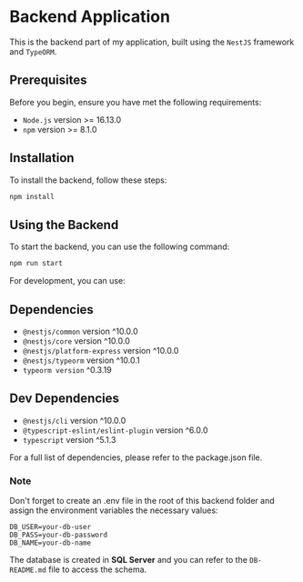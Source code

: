 # Backend Application

This is the backend part of my application, built using the `NestJS` framework and `TypeORM`.

## Prerequisites

Before you begin, ensure you have met the following requirements:
- `Node.js` version >= 16.13.0
- `npm` version >= 8.1.0

## Installation

To install the backend, follow these steps:

```bash
npm install
```

## Using the Backend

To start the backend, you can use the following command:

```bash
npm run start
```

For development, you can use:

## Dependencies

* `@nestjs/common` version ^10.0.0
* `@nestjs/core` version ^10.0.0
* `@nestjs/platform-express` version ^10.0.0
* `@nestjs/typeorm` version ^10.0.1
* `typeorm version` ^0.3.19

## Dev Dependencies

* `@nestjs/cli` version ^10.0.0
* `@typescript-eslint/eslint-plugin` version ^6.0.0
* `typescript` version ^5.1.3

For a full list of dependencies, please refer to the package.json file.

### Note

Don't forget to create an .env file in the root of this backend folder and assign the environment variables the necessary values:

```
DB_USER=your-db-user
DB_PASS=your-db-password
DB_NAME=your-db-name
```

The database is created in **SQL Server** and you can refer to the `DB-README.md` file to access the schema.

